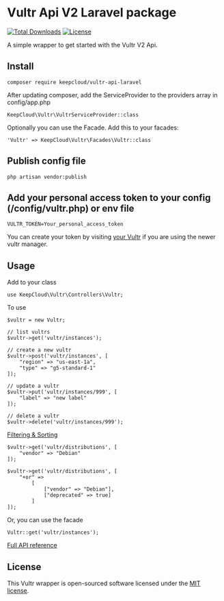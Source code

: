 # Vultr Api V2 Laravel package

[![Total Downloads](https://poser.pugx.org/agiuscloud/vultr-api-laravel/downloads)](https://packagist.org/packages/agiuscloud/vultr-api-laravel)
[![License](https://poser.pugx.org/agiuscloud/vultr-api-laravel/license)](https://github.com/edisoncosta/vultr-api-laravel/blob/master/LICENSE)

A simple wrapper to get started with the Vultr V2 Api.

## Install
```
composer require keepcloud/vultr-api-laravel
```

After updating composer, add the ServiceProvider to the providers array in config/app.php
```
KeepCloud\Vultr\VultrServiceProvider::class
```

Optionally you can use the Facade. Add this to your facades:
```
'Vultr' => KeepCloud\Vultr\Facades\Vultr::class
```

## Publish config file
```
php artisan vendor:publish
```

## Add your personal access token to your config (/config/vultr.php) or env file
```
VULTR_TOKEN=Your_personal_access_token
```

You can create your token by visiting [your Vultr](https://cloud.vultr.com/profile/tokens) if you are using the newer vultr manager.

## Usage
Add to your class
```
use KeepCloud\Vultr\Controllers\Vultr;
```
To use
```
$vultr = new Vultr;

// list vultrs
$vultr->get('vultr/instances');

// create a new vultr
$vultr->post('vultr/instances', [
    "region" => "us-east-1a",
    "type" => "g5-standard-1"
]);

// update a vultr
$vultr->put('vultr/instances/999', [
    "label" => "new label"
]);

// delete a vultr
$vultr->delete('vultr/instances/999');

```

[Filtering & Sorting](https://developers.vultr.com/v4/filtering)
```
$vultr->get('vultr/distributions', [
    "vendor" => "Debian"
]);

$vultr->get('vultr/distributions', [
    "+or" =>
        [
            ["vendor" => "Debian"],
            ["deprecated" => true]
        ]
]);
```

Or, you can use the facade
```
Vultr::get('vultr/instances');
```

[Full API reference](https://developers.vultr.com/v4/introduction)

## License

This Vultr wrapper is open-sourced software licensed under the [MIT license](https://github.com/edisoncosta/vultr-api-laravel/blob/master/LICENSE).

